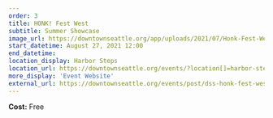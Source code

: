 ```yaml
---
order: 3
title: HONK! Fest West
subtitle: Summer Showcase
image_url: https://downtownseattle.org/app/uploads/2021/07/Honk-Fest-West-downtown-summer-sounds-dss-4x3-1-e1627435358565.png?updatedAt=1628230081389
start_datetime: August 27, 2021 12:00
end_datetime:
location_display: Harbor Steps
location_url: https://downtownseattle.org/events/?location[]=harbor-steps
more_display: 'Event Website'
external_url: https://downtownseattle.org/events/post/dss-honk-fest-west-showcase/
---
```


**Cost:** Free
